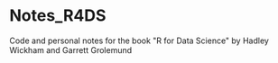 # Notes_R4DS
Code and personal notes for the book "R for Data Science" by Hadley Wickham and Garrett Grolemund
